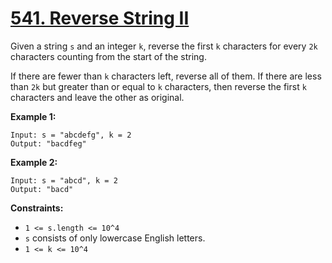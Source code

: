# [541. Reverse String II](https://leetcode.com/problems/reverse-string-ii/description/)

Given a string `s` and an integer `k`, reverse the first `k` characters for every `2k` characters counting from the start of the string.

If there are fewer than `k` characters left, reverse all of them. If there are less than `2k` but greater than or equal to `k` characters, then reverse the first `k` characters and leave the other as original.

**Example 1:**

```
Input: s = "abcdefg", k = 2
Output: "bacdfeg"
```

**Example 2:**

```
Input: s = "abcd", k = 2
Output: "bacd"
```

**Constraints:**

- `1 <= s.length <= 10^4`
- `s` consists of only lowercase English letters.
- `1 <= k <= 10^4`
